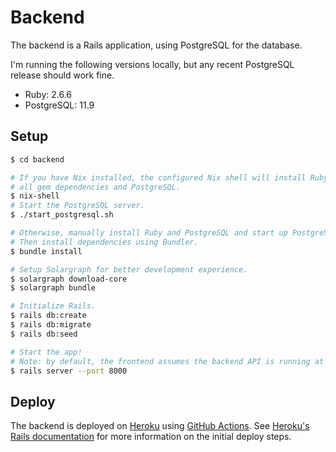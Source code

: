 # Backend

The backend is a Rails application, using PostgreSQL for the database.

I'm running the following versions locally, but any recent PostgreSQL release should work fine.

- Ruby: 2.6.6
- PostgreSQL: 11.9

## Setup

```sh
$ cd backend

# If you have Nix installed, the configured Nix shell will install Ruby,
# all gem dependencies and PostgreSQL.
$ nix-shell
# Start the PostgreSQL server.
$ ./start_postgresql.sh

# Otherwise, manually install Ruby and PostgreSQL and start up PostgreSQL.
# Then install dependencies using Bundler.
$ bundle install

# Setup Solargraph for better development experience.
$ solargraph download-core
$ solargraph bundle

# Initialize Rails.
$ rails db:create
$ rails db:migrate
$ rails db:seed

# Start the app!
# Note: by default, the frontend assumes the backend API is running at localhost:8000
$ rails server --port 8000
```

## Deploy

The backend is deployed on [Heroku](https://todo-meister-api.herokuapp.com/) using [GitHub Actions](../.github/workflows/backend.yml). See [Heroku's Rails documentation](https://devcenter.heroku.com/articles/getting-started-with-rails6) for more information on the initial deploy steps.
